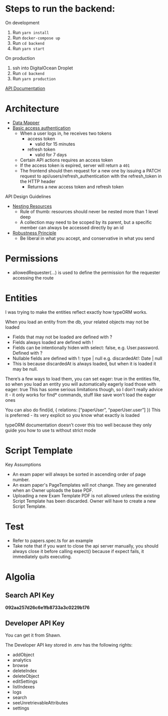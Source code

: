 # Steps to run the backend:

On development

1. Run `yarn install`
2. Run `docker-compose up`
3. Run `cd backend`
4. Run `yarn start`

On production

1. ssh into DigitalOcean Droplet
2. Run `cd backend`
3. Run `yarn production`

[API Documentation](https://documenter.getpostman.com/view/8059258/SVmyQwss?version=latest)

# Architecture

- [Data Mapper](https://github.com/typeorm/typeorm/blob/master/docs/active-record-data-mapper.md)
- [Basic access authentication](https://en.wikipedia.org/wiki/Basic_access_authentication)
  - When a user logs in, he receives two tokens
    - access token
      - valid for 15 minutes
    - refresh token
      - valid for 7 days
  - Certain API actions requires an access token
  - If the access token is expired, server will return a `401`
  - The frontend should then request for a new one by issuing a PATCH request to api/users/refresh_authentication with the refresh_token in the HTTP header
    - Returns a new access token and refresh token

API Design Guidelines

- [Nesting Resources](http://weblog.jamisbuck.org/2007/2/5/nesting-resources)
  - Rule of thumb: resources should never be nested more than 1 level deep
  - A collection may need to be scoped by its parent, but a specific member can always be accessed directly by an id
- [Robustness Principle](https://tools.ietf.org/html/rfc1122)
  - Be liberal in what you accept, and conservative in what you send

# Permissions

- allowedRequester(...) is used to define the permission for the requester accessing the route

# Entities

I was trying to make the entities reflect exactly how typeORM works.

When you load an entity from the db, your related objects may not be loaded

- Fields that may not be loaded are defined with ?
- Fields always loaded are defined with !
- Fields can be intentionally hiden with select: false, e.g. User.password. Defined with ?
- Nullable fields are defined with !: type | null e.g. discardedAt!: Date | null
- This is because discardedAt is always loaded, but when it is loaded it may be null.

There’s a few ways to load them, you can set eager: true in the entities file, so when you load an entity you will automatically eagerly load those with eager: true
This has some serious limitations though, so I don’t really advice it - it only works for find\* commands, stuff like save won’t load the eager ones

You can also do find(id, { relations: [“paperUser”, “paperUser.user”] })
This is preferred - its very explicit so you know what exactly is loaded

typeORM documentation doesn’t cover this too well because they only guide you how to use ts without strict mode

# Script Template

Key Assumptions

- An exam paper will always be sorted in ascending order of page number.
- An exam paper's PageTemplates will not change. They are generated when an Owner uploads the base PDF.
- Uploading a new Exam Template PDF is not allowed unless the existing Script Template has been discarded. Owner will have to create a new Script Template.

# Test

- Refer to papers.spec.ts for an example
- Take note that if you want to close the api server manually, you should always close it before calling expect() because if expect fails, it immediately quits executing.

# Algolia

## Search API Key

**092aa257d26c6e1fb8733a3c0229b176**

## Developer API Key

You can get it from Shawn.

The Developer API key stored in .env has the following rights:

- addObject
- analytics
- browse
- deleteIndex
- deleteObject
- editSettings
- listIndexes
- logs
- search
- seeUnretrievableAttributes
- settings
